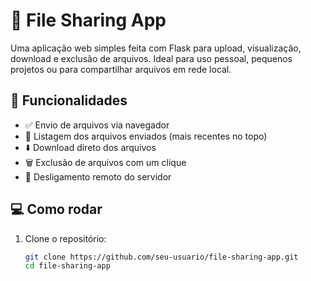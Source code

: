# 📁 File Sharing App

Uma aplicação web simples feita com Flask para upload, visualização, download e exclusão de arquivos. Ideal para uso pessoal, pequenos projetos ou para compartilhar arquivos em rede local.

## 🚀 Funcionalidades

- ✅ Envio de arquivos via navegador
- 📂 Listagem dos arquivos enviados (mais recentes no topo)
- ⬇️ Download direto dos arquivos
- 🗑️ Exclusão de arquivos com um clique
- 📴 Desligamento remoto do servidor

## 💻 Como rodar

1. Clone o repositório:
   ```bash
   git clone https://github.com/seu-usuario/file-sharing-app.git
   cd file-sharing-app
